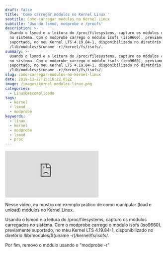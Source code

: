 ```yaml
---
draft: false
title: 'Como carregar módulos no Kernel Linux '
seotitle: Como carregar módulos no Kernel Linux
subtitle: 'Uso do lsmod, modprobe e /procfs'
description: >-
  Usando o lsmod e a leitura do /proc/filesystems, capturo os módulos carregados
  no sistema. Com o modprobe carrego o módulo isofs (iso9660), previamente
  suportado, no meu Kernel LTS 4.19.84-1, disponibilizado no diretório
  /lib/modules/$(uname -r)/kernel/fs/isofs/. 
summary: >-
  Usando o lsmod e a leitura do /proc/filesystems, capturo os módulos carregados
  no sistema. Com o modprobe carrego o módulo isofs (iso9660), previamente
  suportado, no meu Kernel LTS 4.19.84-1, disponibilizado no diretório
  /lib/modules/$(uname -r)/kernel/fs/isofs/. 
slug: como-carregar-modulos-no-kernel-linux
date: 2019-11-27T15:16:22.052Z
image: /images/kernel-modulos-linux.png
categories:
  - LinuxDescomplicado
tags:
  - kernel
  - lsmod
  - modprobe
keywords:
  - linux
  - kernel
  - modprobe
  - lsmod
  - proc
---
```

<div class="youtube">
<iframe class="video" src="https://www.youtube.com/embed/wFwOplqkKAM" frameborder="0" allow="accelerometer; autoplay; encrypted-media; gyroscope; picture-in-picture" allowfullscreen></iframe>
</div>

Nesse vídeo, eu mostro um exemplo prático de como manipular (load e unload) módulos no Kernel Linux. 

Usando o lsmod e a leitura do /proc/filesystems, capturo os módulos carregados no sistema. Com o modprobe carrego o módulo isofs (iso9660), previamente suportado, no meu Kernel LTS 4.19.84-1, disponibilizado no diretório /lib/modules/$(uname -r)/kernel/fs/isofs/. 

Por fim, removo o módulo usando o "modprobe -r" 
